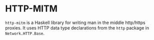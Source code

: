 HTTP-MITM
=========

`http-mitm` is a Haskell library for writing man in the middle http/https proxies.
It uses HTTP data type declarations from the `http` package in
`Network.HTTP.Base`.
